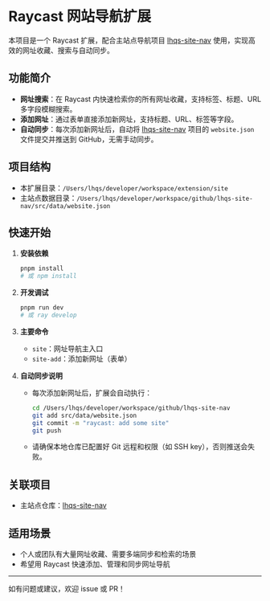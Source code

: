 # Raycast 网站导航扩展

本项目是一个 Raycast 扩展，配合主站点导航项目 [lhqs-site-nav](https://github.com/lhqs/lhqs-site-nav) 使用，实现高效的网址收藏、搜索与自动同步。

## 功能简介

- **网址搜索**：在 Raycast 内快速检索你的所有网址收藏，支持标签、标题、URL 多字段模糊搜索。
- **添加网址**：通过表单直接添加新网址，支持标题、URL、标签等字段。
- **自动同步**：每次添加新网址后，自动将 [lhqs-site-nav](https://github.com/lhqs/lhqs-site-nav) 项目的 `website.json` 文件提交并推送到 GitHub，无需手动同步。

## 项目结构

- 本扩展目录：`/Users/lhqs/developer/workspace/extension/site`
- 主站点数据目录：`/Users/lhqs/developer/workspace/github/lhqs-site-nav/src/data/website.json`

## 快速开始

1. **安装依赖**
   ```bash
   pnpm install
   # 或 npm install
   ```

2. **开发调试**
   ```bash
   pnpm run dev
   # 或 ray develop
   ```

3. **主要命令**
   - `site`：网址导航主入口
   - `site-add`：添加新网址（表单）

4. **自动同步说明**
   - 每次添加新网址后，扩展会自动执行：
     ```bash
     cd /Users/lhqs/developer/workspace/github/lhqs-site-nav
     git add src/data/website.json
     git commit -m "raycast: add some site"
     git push
     ```
   - 请确保本地仓库已配置好 Git 远程和权限（如 SSH key），否则推送会失败。

## 关联项目

- 主站点仓库：[lhqs-site-nav](https://github.com/lhqs/lhqs-site-nav)

## 适用场景

- 个人或团队有大量网址收藏、需要多端同步和检索的场景
- 希望用 Raycast 快速添加、管理和同步网址导航

---

如有问题或建议，欢迎 issue 或 PR！